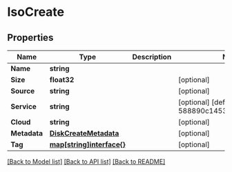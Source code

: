 # IsoCreate

## Properties
Name | Type | Description | Notes
------------ | ------------- | ------------- | -------------
**Name** | **string** |  | 
**Size** | **float32** |  | [optional] 
**Source** | **string** |  | [optional] 
**Service** | **string** |  | [optional] [default to 588890c1453a323588a27734]
**Cloud** | **string** |  | [optional] 
**Metadata** | [**DiskCreateMetadata**](disk_create_metadata.md) |  | [optional] 
**Tag** | [**map[string]interface{}**](.md) |  | [optional] 

[[Back to Model list]](../README.md#documentation-for-models) [[Back to API list]](../README.md#documentation-for-api-endpoints) [[Back to README]](../README.md)


